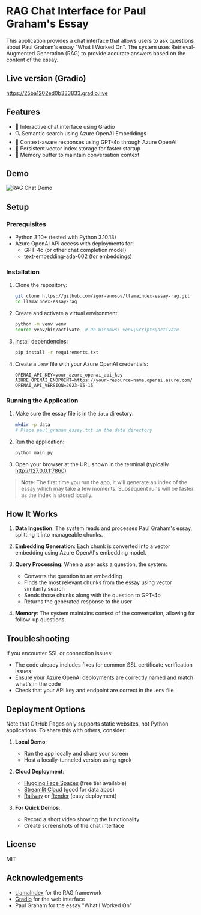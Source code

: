 # RAG Chat Interface for Paul Graham's Essay

This application provides a chat interface that allows users to ask questions about Paul Graham's essay "What I Worked On". The system uses Retrieval-Augmented Generation (RAG) to provide accurate answers based on the content of the essay.

## Live version (Gradio)

https://25ba1202ed0b333833.gradio.live

## Features

- 💬 Interactive chat interface using Gradio
- 🔍 Semantic search using Azure OpenAI Embeddings
- 🤖 Context-aware responses using GPT-4o through Azure OpenAI
- 📝 Persistent vector index storage for faster startup
- 🧠 Memory buffer to maintain conversation context

## Demo

![RAG Chat Demo](https://github.com/igor-anosov/llamaindex-essay-rag/raw/main/assets/demo.gif)

## Setup

### Prerequisites

- Python 3.10+ (tested with Python 3.10.13)
- Azure OpenAI API access with deployments for:
  - GPT-4o (or other chat completion model)
  - text-embedding-ada-002 (for embeddings)

### Installation

1. Clone the repository:

   ```bash
   git clone https://github.com/igor-anosov/llamaindex-essay-rag.git
   cd llamaindex-essay-rag
   ```

2. Create and activate a virtual environment:

   ```bash
   python -m venv venv
   source venv/bin/activate  # On Windows: venv\Scripts\activate
   ```

3. Install dependencies:

   ```bash
   pip install -r requirements.txt
   ```

4. Create a `.env` file with your Azure OpenAI credentials:
   ```
   OPENAI_API_KEY=your_azure_openai_api_key
   AZURE_OPENAI_ENDPOINT=https://your-resource-name.openai.azure.com/
   OPENAI_API_VERSION=2023-05-15
   ```

### Running the Application

1. Make sure the essay file is in the `data` directory:

   ```bash
   mkdir -p data
   # Place paul_graham_essay.txt in the data directory
   ```

2. Run the application:

   ```bash
   python main.py
   ```

3. Open your browser at the URL shown in the terminal (typically http://127.0.0.1:7860)

> **Note**: The first time you run the app, it will generate an index of the essay which may take a few moments. Subsequent runs will be faster as the index is stored locally.

## How It Works

1. **Data Ingestion**: The system reads and processes Paul Graham's essay, splitting it into manageable chunks.

2. **Embedding Generation**: Each chunk is converted into a vector embedding using Azure OpenAI's embedding model.

3. **Query Processing**: When a user asks a question, the system:

   - Converts the question to an embedding
   - Finds the most relevant chunks from the essay using vector similarity search
   - Sends those chunks along with the question to GPT-4o
   - Returns the generated response to the user

4. **Memory**: The system maintains context of the conversation, allowing for follow-up questions.

## Troubleshooting

If you encounter SSL or connection issues:

- The code already includes fixes for common SSL certificate verification issues
- Ensure your Azure OpenAI deployments are correctly named and match what's in the code
- Check that your API key and endpoint are correct in the .env file

## Deployment Options

Note that GitHub Pages only supports static websites, not Python applications. To share this with others, consider:

1. **Local Demo**:

   - Run the app locally and share your screen
   - Host a locally-tunneled version using ngrok

2. **Cloud Deployment**:

   - [Hugging Face Spaces](https://huggingface.co/spaces) (free tier available)
   - [Streamlit Cloud](https://streamlit.io/cloud) (good for data apps)
   - [Railway](https://railway.app) or [Render](https://render.com) (easy deployment)

3. **For Quick Demos**:
   - Record a short video showing the functionality
   - Create screenshots of the chat interface

## License

MIT

## Acknowledgements

- [LlamaIndex](https://www.llamaindex.ai/) for the RAG framework
- [Gradio](https://www.gradio.app/) for the web interface
- Paul Graham for the essay "What I Worked On"
